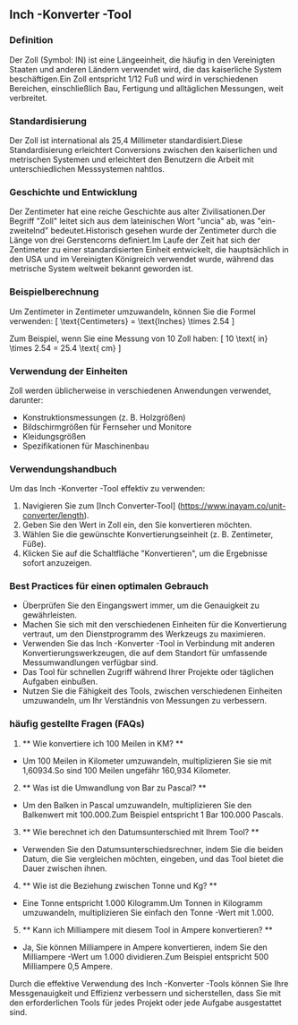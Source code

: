 ## Inch -Konverter -Tool

### Definition
Der Zoll (Symbol: IN) ist eine Längeeinheit, die häufig in den Vereinigten Staaten und anderen Ländern verwendet wird, die das kaiserliche System beschäftigen.Ein Zoll entspricht 1/12 Fuß und wird in verschiedenen Bereichen, einschließlich Bau, Fertigung und alltäglichen Messungen, weit verbreitet.

### Standardisierung
Der Zoll ist international als 25,4 Millimeter standardisiert.Diese Standardisierung erleichtert Conversions zwischen den kaiserlichen und metrischen Systemen und erleichtert den Benutzern die Arbeit mit unterschiedlichen Messsystemen nahtlos.

### Geschichte und Entwicklung
Der Zentimeter hat eine reiche Geschichte aus alter Zivilisationen.Der Begriff "Zoll" leitet sich aus dem lateinischen Wort "uncia" ab, was "ein-zweitelnd" bedeutet.Historisch gesehen wurde der Zentimeter durch die Länge von drei Gerstencorns definiert.Im Laufe der Zeit hat sich der Zentimeter zu einer standardisierten Einheit entwickelt, die hauptsächlich in den USA und im Vereinigten Königreich verwendet wurde, während das metrische System weltweit bekannt geworden ist.

### Beispielberechnung
Um Zentimeter in Zentimeter umzuwandeln, können Sie die Formel verwenden:
\[ \text{Centimeters} = \text{Inches} \times 2.54 \]

Zum Beispiel, wenn Sie eine Messung von 10 Zoll haben:
\[ 10 \text{ in} \times 2.54 = 25.4 \text{ cm} \]

### Verwendung der Einheiten
Zoll werden üblicherweise in verschiedenen Anwendungen verwendet, darunter:
- Konstruktionsmessungen (z. B. Holzgrößen)
- Bildschirmgrößen für Fernseher und Monitore
- Kleidungsgrößen
- Spezifikationen für Maschinenbau

### Verwendungshandbuch
Um das Inch -Konverter -Tool effektiv zu verwenden:
1. Navigieren Sie zum [Inch Converter-Tool] (https://www.inayam.co/unit-converter/length).
2. Geben Sie den Wert in Zoll ein, den Sie konvertieren möchten.
3. Wählen Sie die gewünschte Konvertierungseinheit (z. B. Zentimeter, Füße).
4. Klicken Sie auf die Schaltfläche "Konvertieren", um die Ergebnisse sofort anzuzeigen.

### Best Practices für einen optimalen Gebrauch
- Überprüfen Sie den Eingangswert immer, um die Genauigkeit zu gewährleisten.
- Machen Sie sich mit den verschiedenen Einheiten für die Konvertierung vertraut, um den Dienstprogramm des Werkzeugs zu maximieren.
- Verwenden Sie das Inch -Konverter -Tool in Verbindung mit anderen Konvertierungswerkzeugen, die auf dem Standort für umfassende Messumwandlungen verfügbar sind.
- Das Tool für schnellen Zugriff während Ihrer Projekte oder täglichen Aufgaben einbußen.
- Nutzen Sie die Fähigkeit des Tools, zwischen verschiedenen Einheiten umzuwandeln, um Ihr Verständnis von Messungen zu verbessern.

### häufig gestellte Fragen (FAQs)

1. ** Wie konvertiere ich 100 Meilen in KM? **
- Um 100 Meilen in Kilometer umzuwandeln, multiplizieren Sie sie mit 1,60934.So sind 100 Meilen ungefähr 160,934 Kilometer.

2. ** Was ist die Umwandlung von Bar zu Pascal? **
- Um den Balken in Pascal umzuwandeln, multiplizieren Sie den Balkenwert mit 100.000.Zum Beispiel entspricht 1 Bar 100.000 Pascals.

3. ** Wie berechnet ich den Datumsunterschied mit Ihrem Tool? **
- Verwenden Sie den Datumsunterschiedsrechner, indem Sie die beiden Datum, die Sie vergleichen möchten, eingeben, und das Tool bietet die Dauer zwischen ihnen.

4. ** Wie ist die Beziehung zwischen Tonne und Kg? **
- Eine Tonne entspricht 1.000 Kilogramm.Um Tonnen in Kilogramm umzuwandeln, multiplizieren Sie einfach den Tonne -Wert mit 1.000.

5. ** Kann ich Milliampere mit diesem Tool in Ampere konvertieren? **
- Ja, Sie können Milliampere in Ampere konvertieren, indem Sie den Milliampere -Wert um 1.000 dividieren.Zum Beispiel entspricht 500 Milliampere 0,5 Ampere.

Durch die effektive Verwendung des Inch -Konverter -Tools können Sie Ihre Messgenauigkeit und Effizienz verbessern und sicherstellen, dass Sie mit den erforderlichen Tools für jedes Projekt oder jede Aufgabe ausgestattet sind.